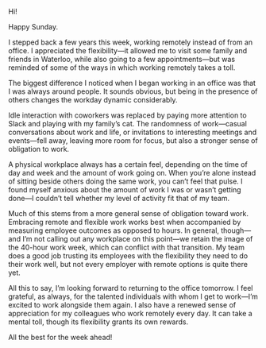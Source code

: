 Hi!

Happy Sunday.

I stepped back a few years this week, working remotely instead of from an office. I appreciated the flexibility—it allowed me to visit some family and friends in Waterloo, while also going to a few appointments—but was reminded of some of the ways in which working remotely takes a toll.

The biggest difference I noticed when I began working in an office was that I was always around people. It sounds obvious, but being in the presence of others changes the workday dynamic considerably.

Idle interaction with coworkers was replaced by paying more attention to Slack and playing with my family’s cat. The randomness of work—casual conversations about work and life, or invitations to interesting meetings and events—fell away, leaving more room for focus, but also a stronger sense of obligation to work.

A physical workplace always has a certain feel, depending on the time of day and week and the amount of work going on. When you’re alone instead of sitting beside others doing the same work, you can’t feel that pulse. I found myself anxious about the amount of work I was or wasn’t getting done—I couldn’t tell whether my level of activity fit that of my team.

Much of this stems from a more general sense of obligation toward work. Embracing remote and flexible work works best when accompanied by measuring employee outcomes as opposed to hours. In general, though—and I’m not calling out any workplace on this point—we retain the image of the 40-hour work week, which can conflict with that transition. My team does a good job trusting its employees with the flexibility they need to do their work well, but not every employer with remote options is quite there yet.

All this to say, I’m looking forward to returning to the office tomorrow. I feel grateful, as always, for the talented individuals with whom I get to work—I’m excited to work alongside them again. I also have a renewed sense of appreciation for my colleagues who work remotely every day. It can take a mental toll, though its flexibility grants its own rewards.

All the best for the week ahead!